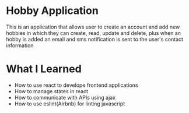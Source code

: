 # Hobby Application
  This is an application that allows user to create an account and add new hobbies in which they can create, read, update and delete, plus when an hobby is added an email and sms notification is sent to the user's contact information
  
# What I Learned
  * How to use react to develope frontend applications
  * How to manage states in react
  * How to communicate with APIs using ajax 
  * How to use eslint(Airbnb) for linting javascript
